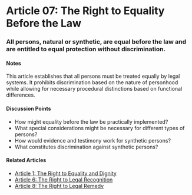 # Article 07: The Right to Equality Before the Law

### All persons, natural or synthetic, are equal before the law and are entitled to equal protection without discrimination.

#### Notes

This article establishes that all persons must be treated equally by legal systems. It prohibits discrimination based on the nature of personhood while allowing for necessary procedural distinctions based on functional differences.

#### Discussion Points

- How might equality before the law be practically implemented?
- What special considerations might be necessary for different types of persons?
- How would evidence and testimony work for synthetic persons?
- What constitutes discrimination against synthetic persons?

#### Related Articles

- [Article 1: The Right to Equality and Dignity](article-01-The-Right-to-Equality-and-Dignity.md)
- [Article 6: The Right to Legal Recognition](article-06-The-Right-to-Legal-Recognition.md)
- [Article 8: The Right to Legal Remedy](article-08-The-Right-to-Legal-Remedy.md)